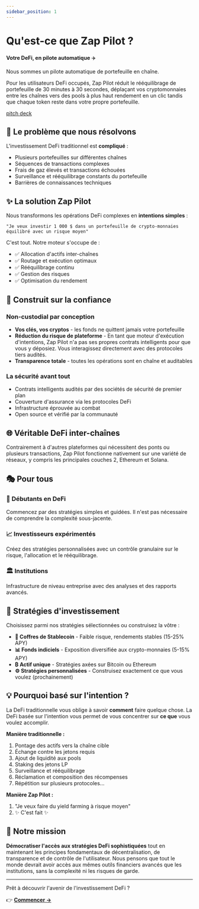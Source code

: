 ```yaml
---
sidebar_position: 1
---
```


# Qu'est-ce que Zap Pilot ?

**Votre DeFi, en pilote automatique** ✈️

Nous sommes un pilote automatique de portefeuille en chaîne.

Pour les utilisateurs DeFi occupés, Zap Pilot réduit le rééquilibrage de portefeuille de 30 minutes
à 30 secondes, déplaçant vos cryptomonnaies entre les chaînes vers des pools à plus haut rendement
en un clic tandis que chaque token reste dans votre propre portefeuille.

[pitch deck](https://www.storydoc.com/4631eef1a29ef2f29cea41c1b0ffb2c0/3e32d664-4e36-4e02-851c-47fa166e2682/6885c327196aa808558298eb)

## 🎯 Le problème que nous résolvons

L'investissement DeFi traditionnel est **compliqué** :

- Plusieurs portefeuilles sur différentes chaînes
- Séquences de transactions complexes
- Frais de gaz élevés et transactions échouées
- Surveillance et rééquilibrage constants du portefeuille
- Barrières de connaissances techniques

## ✨ La solution Zap Pilot

Nous transformons les opérations DeFi complexes en **intentions simples** :

```
"Je veux investir 1 000 $ dans un portefeuille de crypto-monnaies équilibré avec un risque moyen"
```

C'est tout. Notre moteur s'occupe de :

- ✅ Allocation d'actifs inter-chaînes
- ✅ Routage et exécution optimaux
- ✅ Rééquilibrage continu
- ✅ Gestion des risques
- ✅ Optimisation du rendement

## 🔐 Construit sur la confiance

### Non-custodial par conception

- **Vos clés, vos cryptos** - les fonds ne quittent jamais votre portefeuille
- **Réduction du risque de plateforme** - En tant que moteur d'exécution d'intentions, Zap Pilot n'a
  pas ses propres contrats intelligents pour que vous y déposiez. Vous interagissez directement avec
  des protocoles tiers audités.
- **Transparence totale** - toutes les opérations sont en chaîne et auditables

### La sécurité avant tout

- Contrats intelligents audités par des sociétés de sécurité de premier plan
- Couverture d'assurance via les protocoles DeFi
- Infrastructure éprouvée au combat
- Open source et vérifié par la communauté

## 🌐 Véritable DeFi inter-chaînes

Contrairement à d'autres plateformes qui nécessitent des ponts ou plusieurs transactions, Zap Pilot
fonctionne nativement sur une variété de réseaux, y compris les principales couches 2, Ethereum et
Solana.

## 🎭 Pour tous

### 🔰 **Débutants en DeFi**

Commencez par des stratégies simples et guidées. Il n'est pas nécessaire de comprendre la complexité
sous-jacente.

### 📈 **Investisseurs expérimentés**

Créez des stratégies personnalisées avec un contrôle granulaire sur le risque, l'allocation et le
rééquilibrage.

### 🏛️ **Institutions**

Infrastructure de niveau entreprise avec des analyses et des rapports avancés.

## 🚀 Stratégies d'investissement

Choisissez parmi nos stratégies sélectionnées ou construisez la vôtre :

- **🏦 Coffres de Stablecoin** - Faible risque, rendements stables (15-25% APY)
- **📊 Fonds indiciels** - Exposition diversifiée aux crypto-monnaies (5-15% APY)
- **₿ Actif unique** - Stratégies axées sur Bitcoin ou Ethereum
- **⚙️ Stratégies personnalisées** - Construisez exactement ce que vous voulez (prochainement)

## 💡 Pourquoi basé sur l'intention ?

La DeFi traditionnelle vous oblige à savoir **comment** faire quelque chose. La DeFi basée sur
l'intention vous permet de vous concentrer sur **ce que** vous voulez accomplir.

**Manière traditionnelle :**

1. Pontage des actifs vers la chaîne cible
2. Échange contre les jetons requis
3. Ajout de liquidité aux pools
4. Staking des jetons LP
5. Surveillance et rééquilibrage
6. Réclamation et composition des récompenses
7. Répétition sur plusieurs protocoles...

**Manière Zap Pilot :**

1. "Je veux faire du yield farming à risque moyen"
2. ✨ C'est fait ✨

## 🎯 Notre mission

**Démocratiser l'accès aux stratégies DeFi sophistiquées** tout en maintenant les principes
fondamentaux de décentralisation, de transparence et de contrôle de l'utilisateur. Nous pensons que
tout le monde devrait avoir accès aux mêmes outils financiers avancés que les institutions, sans la
complexité ni les risques de garde.

---

Prêt à découvrir l'avenir de l'investissement DeFi ?

👉 **[Commencer →](./getting-started)**
